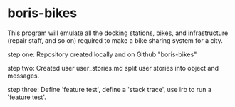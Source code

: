 # boris-bikes

This program will emulate all the docking stations,
bikes, and infrastructure (repair staff, and so on)
required to make a bike sharing system for a city.

step one:
Repository created locally and on Github "boris-bikes"

step two:
Created user user_stories.md split user stories into object and messages.

step three:
Define 'feature test', define a 'stack trace', use irb to run a 'feature test'.
